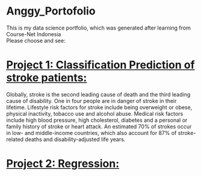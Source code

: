 # Anggy_Portofolio
<p>This is my data science portfolio, which was generated after learning from Course-Net Indonesia<br>
Please choose and see:</p>

# [Project 1: Classification Prediction of stroke patients:](https://github.com/Anggytriputra/Anggy_Portofolio/tree/main/Project_1)
Globally, stroke is the second leading cause of death and the third leading cause of disability. One in four people are in danger of stroke in their lifetime. Lifestyle risk factors for stroke include being overweight or obese, physical inactivity, tobacco use and alcohol abuse. Medical risk factors include high blood pressure, high cholesterol, diabetes and a personal or family history of stroke or heart attack. An estimated 70% of strokes occur in low- and middle-income countries, which also account for 87% of stroke-related deaths and disability-adjusted life years.

# [Project 2: Regression:](https://github.com/Anggytriputra/Anggy_Portofolio/tree/main/Project_1)

